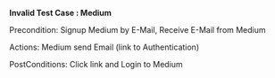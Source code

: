 **Invalid Test Case : Medium**

Precondition: Signup Medium by E-Mail, Receive E-Mail from Medium  

Actions: Medium send Email (link to Authentication)

PostConditions: Click link and Login to Medium
